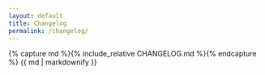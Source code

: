 ```yaml
---
layout: default
title: Changelog
permalink: /changelog/
---
```


{% capture md %}{% include_relative CHANGELOG.md %}{% endcapture %}
{{ md | markdownify }}

